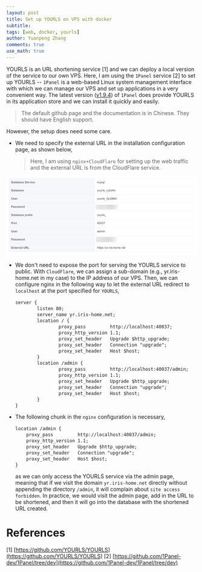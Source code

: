 ```yaml
---
layout: post
title: Set up YOURLS on VPS with docker
subtitle:
tags: [web, docker, yourls]
author: Yuanpeng Zhang
comments: true
use_math: true
---
```


YOURLS is an URL shortening service [1] and we can deploy a local version of the service to our own
VPS. Here, I am using the `1Panel` service [2] to set up YOURLS -- `1Panel` is a web-based Linux system
management interface with which we can manage our VPS and set up applications in a very convenient way.
The latest version ([v1.9.4](https://github.com/1Panel-dev/1Panel/releases/tag/v1.9.4)) of `1Panel` does
provide YOURLS in its application store and we can install it quickly and easily.

> The default github page and the documentation is in Chinese. They should have English support.

However, the setup does need some care.

- We need to specify the external URL in the installation configuration page, as shown below,

	> Here, I am using `nginx+CloudFlare` for setting up the web traffic and the external URL is from the CloudFlare service.

<p align='center'>
<img src="/assets/img/posts/yourls.png"
   style="border:none;"
   width="600"
   alt="yourls"
   title="yourls" />
</p>

- We don't need to expose the port for serving the YOURLS service to public. With `CloudFlare`, we
can assign a sub-domain (e.g., yr.iris-home.net in my case) to the IP address of our VPS. Then, we
can configure nginx in the following way to let the external URL redirect to `localhost` at the port
specified for `YOURLS`,

	```
	server {
	        listen 80;
	        server_name yr.iris-home.net;
	        location / {
	                proxy_pass         http://localhost:40037;
	                proxy_http_version 1.1;
	                proxy_set_header   Upgrade $http_upgrade;
	                proxy_set_header   Connection "upgrade";
	                proxy_set_header   Host $host;
	        }
	        location /admin {
	                proxy_pass         http://localhost:40037/admin;
	                proxy_http_version 1.1;
	                proxy_set_header   Upgrade $http_upgrade;
	                proxy_set_header   Connection "upgrade";
	                proxy_set_header   Host $host;
	        }
	}
	```

- The following chunk in the `nginx` configuration is necessary,

	```
	location /admin {
	    proxy_pass         http://localhost:40037/admin;
	    proxy_http_version 1.1;
	    proxy_set_header   Upgrade $http_upgrade;
	    proxy_set_header   Connection "upgrade";
	    proxy_set_header   Host $host;
	}
	```

	as we can only access the YOURLS service via the admin page, meaning that if we visit the domain
	`yr.iris-home.net` directly without appending the directory `/admin`, it will complain about
	`site access forbidden`. In practice, we would visit the admin page, add in the URL to be shortened,
	and then it will go into the database with the shortened URL created.

References
===

[1] [https://github.com/YOURLS/YOURLS](https://github.com/YOURLS/YOURLS)
[2] [https://github.com/1Panel-dev/1Panel/tree/dev](https://github.com/1Panel-dev/1Panel/tree/dev)